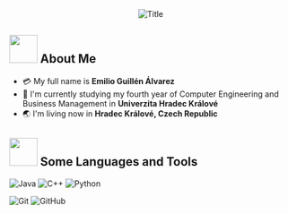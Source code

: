 <div align="center">
  <img src="https://readme-typing-svg.herokuapp.com?font=Architects+Daughter&color=%23D048FF&size=50&center=true&vCenter=true&height=60&width=600&lines=Heyyy!+I'm+Emilio+Guillén+%3C3;Welcome+to+my+profile!" alt="Title"></img>
</div>

## <img src="https://raw.githubusercontent.com/nixin72/nixin72/master/wave.gif" width="50px" height="50px"></img> About Me

- :credit_card: My full name is **Emilio Guillén Álvarez** 
- :school: I'm currently studying my fourth year of Computer Engineering and Business Management in **Univerzita Hradec Králové**
- :earth_asia: I'm living now in **Hradec Králové, Czech Republic**

## <img src="https://media2.giphy.com/media/QssGEmpkyEOhBCb7e1/giphy.gif?cid=ecf05e47a0n3gi1bfqntqmob8g9aid1oyj2wr3ds3mg700bl&rid=giphy.gif" width="50px" height="50px"> Some Languages and Tools
![Java](https://img.shields.io/badge/java-%23ED8B00.svg?style=for-the-badge&logo=java&logoColor=white)  ![C++](https://img.shields.io/badge/c++-%2300599C.svg?style=for-the-badge&logo=c++&logoColor=white)  ![Python](https://img.shields.io/badge/python-ffdd54?style=for-the-badge&logo=python&logoColor=3670A0)

![Git](https://img.shields.io/badge/git-%23F05033.svg?style=for-the-badge&logo=git&logoColor=white) ![GitHub](https://img.shields.io/badge/github-%23121011.svg?style=for-the-badge&logo=github&logoColor=white)

<!-- ## <img src="https://media0.giphy.com/media/cNZqrH5IzOG0xrlWks/giphy.gif?cid=ecf05e47map255q427en9uprqc1sb0unjq5k4fnqg5pmhhs4&rid=giphy.gif&ct=s" width="60px" height="50px"> About Some Stats
<!-- <div align="center">
<!-- <img height="150em" src="https://github-readme-stats.vercel.app/api/top-langs/?username=pauladuck04&layout=compact&show_icon=true&theme=algolia" alt="pauladuck04"/>
<!-- <img height=!150cm" src="https://github-readme-stats.vercel.app/api/top-langs/?username=pauladuck04&theme=jolly&show_icons=true&hide_border=false&layout=compact">
<!-- </div>
<!-- <div align="center">
  <!-- <img src="https://github-readme-streak-stats.herokuapp.com/?user=pauladuck04&theme=jolly&hide_border=false" /> -->
  <!-- <img src="https://activity-graph.herokuapp.com/graph?username=tienhuynh-tn&theme=react-dark"/> -->
  <!-- <img src="https://peaceful-beyond-61134.herokuapp.com/graph?username=tienhuynh-tn&theme=react-dark"/> -->
<!-- </div>
